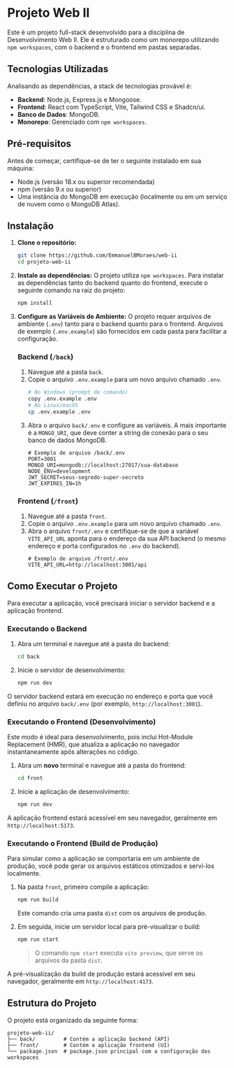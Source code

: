 # Projeto Web II

Este é um projeto full-stack desenvolvido para a disciplina de Desenvolvimento Web II. Ele é estruturado como um monorepo utilizando `npm workspaces`, com o backend e o frontend em pastas separadas.

## Tecnologias Utilizadas

Analisando as dependências, a stack de tecnologias provável é:

- **Backend**: Node.js, Express.js e Mongoose.
- **Frontend**: React com TypeScript, Vite, Tailwind CSS e Shadcn/ui.
- **Banco de Dados**: MongoDB.
- **Monorepo**: Gerenciado com `npm workspaces`.

## Pré-requisitos

Antes de começar, certifique-se de ter o seguinte instalado em sua máquina:

- Node.js (versão 18.x ou superior recomendada)
- npm (versão 9.x ou superior)
- Uma instância do MongoDB em execução (localmente ou em um serviço de nuvem como o MongoDB Atlas).

## Instalação

1.  **Clone o repositório:**

    ```bash
    git clone https://github.com/EmmanuelBMoraes/web-ii
    cd projeto-web-ii
    ```

2.  **Instale as dependências:**
    O projeto utiliza `npm workspaces`. Para instalar as dependências tanto do backend quanto do frontend, execute o seguinte comando na raiz do projeto:

    ```bash
    npm install
    ```

3.  **Configure as Variáveis de Ambiente:**
    O projeto requer arquivos de ambiente (`.env`) tanto para o backend quanto para o frontend. Arquivos de exemplo (`.env.example`) são fornecidos em cada pasta para facilitar a configuração.

    ### Backend (`/back`)

    1.  Navegue até a pasta `back`.
    2.  Copie o arquivo `.env.example` para um novo arquivo chamado `.env`.
        ```bash
        # No Windows (prompt de comando)
        copy .env.example .env
        # No Linux/macOS
        cp .env.example .env
        ```
    3.  Abra o arquivo `back/.env` e configure as variáveis. A mais importante é a `MONGO_URI`, que deve conter a string de conexão para o seu banco de dados MongoDB.
        ```shell
        # Exemplo de arquivo /back/.env
        PORT=3001
        MONGO_URI=mongodb://localhost:27017/sua-database
        NODE_ENV=development
        JWT_SECRET=seus-segredo-super-secreto
        JWT_EXPIRES_IN=1h
        ```

    ### Frontend (`/front`)

    1.  Navegue até a pasta `front`.
    2.  Copie o arquivo `.env.example` para um novo arquivo chamado `.env`.
    3.  Abra o arquivo `front/.env` e certifique-se de que a variável `VITE_API_URL` aponta para o endereço da sua API backend (o mesmo endereço e porta configurados no `.env` do backend).
        ```shell
        # Exemplo de arquivo /front/.env
        VITE_API_URL=http://localhost:3001/api
        ```

## Como Executar o Projeto

Para executar a aplicação, você precisará iniciar o servidor backend e a aplicação frontend.

### Executando o Backend

1.  Abra um terminal e navegue até a pasta do backend:
    ```bash
    cd back
    ```
2.  Inicie o servidor de desenvolvimento:
    ```bash
    npm run dev
    ```

O servidor backend estará em execução no endereço e porta que você definiu no arquivo `back/.env` (por exemplo, `http://localhost:3001`).

### Executando o Frontend (Desenvolvimento)

Este modo é ideal para desenvolvimento, pois inclui Hot-Module Replacement (HMR), que atualiza a aplicação no navegador instantaneamente após alterações no código.

1.  Abra um **novo** terminal e navegue até a pasta do frontend:
    ```bash
    cd front
    ```
2.  Inicie a aplicação de desenvolvimento:
    ```bash
    npm run dev
    ```

A aplicação frontend estará acessível em seu navegador, geralmente em `http://localhost:5173`.

### Executando o Frontend (Build de Produção)

Para simular como a aplicação se comportaria em um ambiente de produção, você pode gerar os arquivos estáticos otimizados e servi-los localmente.

1.  Na pasta `front`, primeiro compile a aplicação:

    ```bash
    npm run build
    ```

    Este comando cria uma pasta `dist` com os arquivos de produção.

2.  Em seguida, inicie um servidor local para pré-visualizar o build:
    ```bash
    npm run start
    ```
    > O comando `npm start` executa `vite preview`, que serve os arquivos da pasta `dist`.

A pré-visualização da build de produção estará acessível em seu navegador, geralmente em `http://localhost:4173`.

## Estrutura do Projeto

O projeto está organizado da seguinte forma:

```
projeto-web-ii/
├── back/         # Contém a aplicação backend (API)
├── front/        # Contém a aplicação frontend (UI)
└── package.json  # package.json principal com a configuração dos workspaces
```
